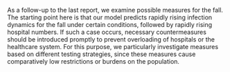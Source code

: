 As a follow-up to the last report, we examine possible measures for the fall. The starting point here is that our model predicts rapidly rising infection dynamics for the fall under certain conditions, followed by rapidly rising hospital numbers. If such a case occurs, necessary countermeasures should be introduced promptly to prevent overloading of hospitals or the healthcare system. For this purpose, we particularly investigate measures based on different testing strategies, since these measures cause comparatively low restrictions or burdens on the population. 
